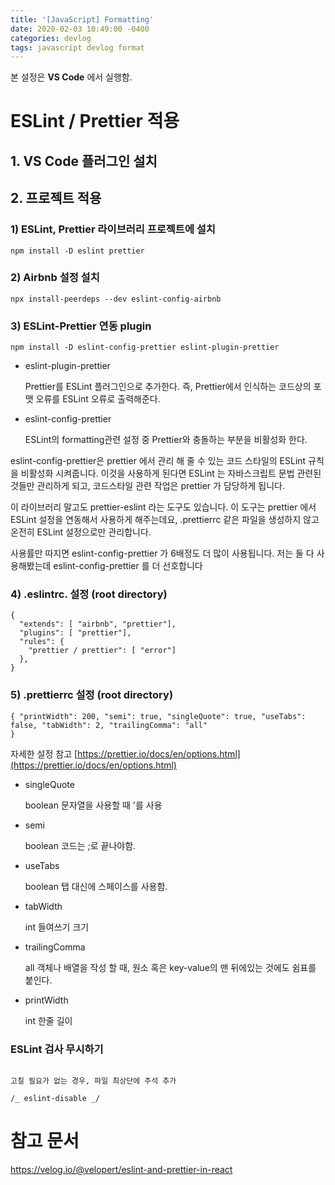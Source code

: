 ```yaml
---
title: '[JavaScript] Formatting'
date: 2020-02-03 10:49:00 -0400
categories: devlog
tags: javascript devlog format
---
```


본 설정은 **VS Code** 에서 실행함.

# ESLint / Prettier 적용

## 1. VS Code 플러그인 설치

## 2. 프로젝트 적용

### 1) ESLint, Prettier 라이브러리 프로젝트에 설치

```
npm install -D eslint prettier
```

### 2) Airbnb 설정 설치

```
npx install-peerdeps --dev eslint-config-airbnb
```

### 3) ESLint-Prettier 연동 plugin

```
npm install -D eslint-config-prettier eslint-plugin-prettier
```

- eslint-plugin-prettier

  Prettier를 ESLint 플러그인으로 추가한다. 즉, Prettier에서 인식하는 코드상의 포맷 오류를 ESLint 오류로 출력해준다.

- eslint-config-prettier

  ESLint의 formatting관련 설정 중 Prettier와 충돌하는 부분을 비활성화 한다.

eslint-config-prettier은 prettier 에서 관리 해 줄 수 있는 코드 스타일의 ESLint 규칙을 비활성화 시켜줍니다. 이것을 사용하게 된다면 ESLint 는 자바스크립트 문법 관련된 것들만 관리하게 되고, 코드스타일 관련 작업은 prettier 가 담당하게 됩니다.

이 라이브러리 말고도 prettier-eslint 라는 도구도 있습니다. 이 도구는 prettier 에서 ESLint 설정을 연동해서 사용하게 해주는데요, .prettierrc 같은 파일을 생성하지 않고 온전히 ESLint 설정으로만 관리합니다.

사용률만 따지면 eslint-config-prettier 가 6배정도 더 많이 사용됩니다. 저는 둘 다 사용해봤는데 eslint-config-prettier 를 더 선호합니다

### 4) .eslintrc. 설정 (root directory)

```
{
  "extends": [ "airbnb", "prettier"],
  "plugins": [ "prettier"],
  "rules": {
    "prettier / prettier": [ "error"]
  },
}
```

### 5) .prettierrc 설정 (root directory)

```
{ "printWidth": 200, "semi": true, "singleQuote": true, "useTabs": false, "tabWidth": 2, "trailingComma": "all"
}
```

자세한 설정 참고 [https://prettier.io/docs/en/options.html](https://prettier.io/docs/en/options.html)

- singleQuote

  boolean 문자열을 사용할 때 '를 사용

- semi

  boolean 코드는 ;로 끝나야함.

- useTabs

  boolean 탭 대신에 스페이스를 사용함.

- tabWidth

  int 들여쓰기 크기

- trailingComma

  all 객체나 배열을 작성 할 때, 원소 혹은 key-value의 맨 뒤에있는 것에도 쉼표를 붙인다.

- printWidth

  int 한줄 길이

### ESLint 검사 무시하기

```

고칠 필요가 없는 경우, 파일 최상단에 주석 추가

/_ eslint-disable _/

```

# 참고 문서

https://velog.io/@velopert/eslint-and-prettier-in-react

```

```
